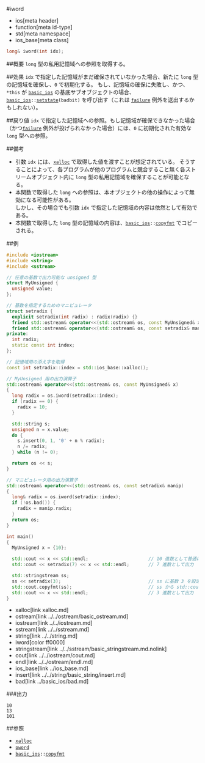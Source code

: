 #iword
* ios[meta header]
* function[meta id-type]
* std[meta namespace]
* ios_base[meta class]

```cpp
long& iword(int idx);
```

##概要
`long` 型の私用記憶域への参照を取得する。


##効果
`idx` で指定した記憶域がまだ確保されていなかった場合、新たに `long` 型の記憶域を確保し、`0` で初期化する。
もし、記憶域の確保に失敗し、かつ、`*this` が [`basic_ios`](../basic_ios.md) の基底サブオブジェクトの場合、[`basic_ios`](../basic_ios.md)`::`[`setstate`](../basic_ios/setstate.md)`(badbit)` を呼び出す（これは [`failure`](failure.md) 例外を送出するかもしれない）。


##戻り値
`idx` で指定した記憶域への参照。もし記憶域が確保できなかった場合（かつ[`failure`](failure.md) 例外が投げられなかった場合）には、`0` に初期化された有効な `long` 型への参照。


##備考
- 引数 `idx` には、[`xalloc`](xalloc.md) で取得した値を渡すことが想定されている。
    そうすることによって、各プログラムが他のプログラムと競合すること無く各ストリームオブジェクト内に `long` 型の私用記憶域を確保することが可能となる。
- 本関数で取得した `long` への参照は、本オブジェクトの他の操作によって無効になる可能性がある。  
    しかし、その場合でも引数 `idx` で指定した記憶域の内容は依然として有効である。
- 本関数で取得した `long` 型の記憶域の内容は、[`basic_ios`](../basic_ios.md)`::`[`copyfmt`](../basic_ios/copyfmt.md) でコピーされる。


##例
```cpp
#include <iostream>
#include <string>
#include <sstream>

// 任意の基数で出力可能な unsigned 型
struct MyUnsigned {
  unsigned value;
};

// 基数を指定するためのマニピュレータ
struct setradix {
  explicit setradix(int radix) : radix(radix) {}
  friend std::ostream& operator<<(std::ostream& os, const MyUnsigned& x);
  friend std::ostream& operator<<(std::ostream& os, const setradix& manip);
private:
  int radix;
  static const int index;
};

// 記憶域用の添え字を取得
const int setradix::index = std::ios_base::xalloc();

// MyUnsigned 用の出力演算子
std::ostream& operator<<(std::ostream& os, const MyUnsigned& x)
{
  long radix = os.iword(setradix::index);
  if (radix == 0) {
    radix = 10;
  }

  std::string s;
  unsigned n = x.value;
  do {
    s.insert(0, 1, '0' + n % radix);
    n /= radix;
  } while (n != 0);

  return os << s;
}

// マニピュレータ用の出力演算子
std::ostream& operator<<(std::ostream& os, const setradix& manip)
{
  long& radix = os.iword(setradix::index);
  if (!os.bad()) {
    radix = manip.radix;
  }
  return os;
}

int main()
{
  MyUnsigned x = {10};

  std::cout << x << std::endl;                      // 10 進数として普通に出力
  std::cout << setradix(7) << x << std::endl;       // 7 進数として出力

  std::stringstream ss;
  ss << setradix(3);                                // ss に基数 3 を設定
  std::cout.copyfmt(ss);                            // ss から std::cout にフォーマットをコピー
  std::cout << x << std::endl;                      // 3 進数として出力
}
```
* xalloc[link xalloc.md]
* ostream[link ../../ostream/basic_ostream.md]
* iostream[link ../../iostream.md]
* sstream[link ../../sstream.md]
* string[link ../../string.md]
* iword[color ff0000]
* stringstream[link ../../sstream/basic_stringstream.md.nolink]
* cout[link ../../iostream/cout.md]
* endl[link ../../ostream/endl.md]
* ios_base[link ../ios_base.md]
* insert[link ../../string/basic_string/insert.md]
* bad[link ../basic_ios/bad.md]

###出力
```
10
13
101
```


##参照
- [`xalloc`](xalloc.md)
- [`pword`](pword.md)
- [`basic_ios`](../basic_ios.md)`::`[`copyfmt`](../basic_ios/copyfmt.md)
